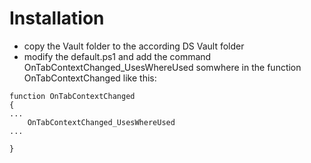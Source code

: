 Installation
============
- copy the Vault folder to the according DS Vault folder
- modify the default.ps1 and add the command OnTabContextChanged_UsesWhereUsed somwhere in the function OnTabContextChanged like this:
```
function OnTabContextChanged
{
...
    OnTabContextChanged_UsesWhereUsed
...
	
}
```
